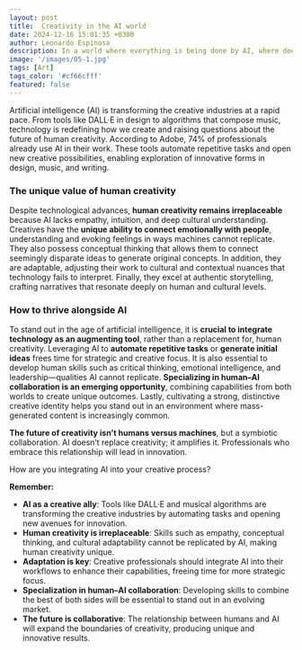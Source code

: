 ```yaml
---
layout: post
title:  Creativity in the AI world
date: 2024-12-16 15:01:35 +0300
author: Leonardo Espinosa
description: In a world where everything is being done by AI, where does creativity belong? 
image: '/images/05-1.jpg'
tags: [Art]
tags_color: '#cf66cfff'
featured: false
---
```



Artificial intelligence (AI) is transforming the creative industries at a rapid pace. From tools like DALL·E in design to algorithms that compose music, technology is redefining how we create and raising questions about the future of human creativity. According to Adobe, 74% of professionals already use AI in their work. These tools automate repetitive tasks and open new creative possibilities, enabling exploration of innovative forms in design, music, and writing.

### The unique value of human creativity

Despite technological advances, **human creativity remains irreplaceable** because AI lacks empathy, intuition, and deep cultural understanding. Creatives have the **unique ability to connect emotionally with people**, understanding and evoking feelings in ways machines cannot replicate. They also possess conceptual thinking that allows them to connect seemingly disparate ideas to generate original concepts. In addition, they are adaptable, adjusting their work to cultural and contextual nuances that technology fails to interpret. Finally, they excel at authentic storytelling, crafting narratives that resonate deeply on human and cultural levels.

### How to thrive alongside AI

To stand out in the age of artificial intelligence, it is **crucial to integrate technology as an augmenting tool**, rather than a replacement for, human creativity. Leveraging AI to **automate repetitive tasks** or **generate initial ideas** frees time for strategic and creative focus. It is also essential to develop human skills such as critical thinking, emotional intelligence, and leadership—qualities AI cannot replicate. **Specializing in human–AI collaboration is an emerging opportunity**, combining capabilities from both worlds to create unique outcomes. Lastly, cultivating a strong, distinctive creative identity helps you stand out in an environment where mass-generated content is increasingly common.

**The future of creativity isn’t humans versus machines**, but a symbiotic collaboration. AI doesn’t replace creativity; it amplifies it. Professionals who embrace this relationship will lead in innovation.

How are you integrating AI into your creative process?

**Remember:**

* **AI as a creative ally**: Tools like DALL·E and musical algorithms are transforming the creative industries by automating tasks and opening new avenues for innovation.
* **Human creativity is irreplaceable**: Skills such as empathy, conceptual thinking, and cultural adaptability cannot be replicated by AI, making human creativity unique.
* **Adaptation is key**: Creative professionals should integrate AI into their workflows to enhance their capabilities, freeing time for more strategic focus.
* **Specialization in human–AI collaboration**: Developing skills to combine the best of both sides will be essential to stand out in an evolving market.
* **The future is collaborative**: The relationship between humans and AI will expand the boundaries of creativity, producing unique and innovative results.

